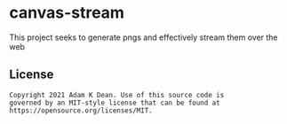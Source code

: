 # canvas-stream

This project seeks to generate pngs and effectively stream them over the web

## License

```
Copyright 2021 Adam K Dean. Use of this source code is
governed by an MIT-style license that can be found at
https://opensource.org/licenses/MIT.
```
